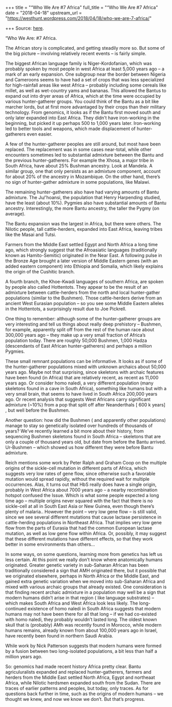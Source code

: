 +++
title = "“Who We Are #7 Africa"
full_title = "“Who We Are #7 Africa"
date = "2018-04-18"
upstream_url = "https://westhunt.wordpress.com/2018/04/18/who-we-are-7-africa/"

+++
Source: [here](https://westhunt.wordpress.com/2018/04/18/who-we-are-7-africa/).

“Who We Are: #7 Africa.

The African story is complicated, and getting steadily more so. But some
of the big picture – involving relatively recent events – is fairly
simple.

The biggest African language family is Niger-Kordofanian, which was
probably spoken by most people in west Africa at least 5,000 years ago –
a mark of an early expansion. One subgroup near the border between
Nigeria and Cameroons seems to have had a set of crops that was less
specialized for high-rainfall areas like west Africa – probably
including some cereals like millet, as well as wet-country yams and
bananas. This allowed the Bantus to expand out into dryer areas of
Africa, which at the time were occupied by various hunter-gatherer
groups. You could think of the Bantu as a bit like marcher lords, but at
first more advantaged by their crops than their military technology.
From genomics, it looks as if the Bantu first moved south and only later
expanded into East Africa. They didn’t have iron-working in the
beginning, but picked it up perhaps 500 to 1,000 years later.
Iron-working led to better tools and weapons, which made displacement of
hunter-gatherers even easier.

A few of the hunter-gatherer peoples are still around, but most have
been replaced. The replacement was in some cases near-total, while other
encounters sometimes led to substantial admixture between the Bantu and
the previous hunter-gatherers. For example the Xhosa, a major tribe in
South Africa, have about 25% Bushman ancestry. Look at Mandela. A
similar group, one that only persists as an admixture component, account
for about 20% of the ancestry in Mozambique. On the other hand, there’s
no sign of hunter-gather admixture in some populations, like Malawi.

The remaining hunter-gatherers also have had varying amounts of Bantu
admixture. The Ju/’hoansi, the population that Henry Harpending studied,
have the least (about 10%). Pygmies also have substantial amounts of
Bantu ancestry. Interestingly, the more Bantu ancestry, the taller the
Pygmy (on average).

The Bantu expansion was the largest in Africa, but there were others.
The Nilotic people, tall cattle-herders, expanded into East Africa,
leaving tribes like the Masai and Tutsi.

Farmers from the Middle East settled Egypt and North Africa a long time
ago, which strongly suggest that the Afroasiatic languages
(traditionally known as Hamito-Semitic) originated in the Near East. A
following pulse in the Bronze Age brought a later version of Middle
Eastern genes (with an added eastern component) into Ethiopia and
Somalia, which likely explains the origin of the Cushitic branch.

A fourth branch, the Khoe-Kwadi languages of southern Africa, are spoken
by people also called Hottentots. They appear to be the result of an
admixture between cattle-herders from the north and local hunter-gather
populations (similar to the Bushmen). Those cattle-herders derive from
an ancient West Eurasian population – so you see some Middle Eastern
alleles in the Hottentots, a surprisingly result due to Joe Pickrell.

One thing to remember: although some of the hunter-gatherer groups are
very interesting and tell us things about really deep prehistory –
Bushmen, for example, apparently split off from the rest of the human
race about 300,000 years ago – they make up a very small fraction of
Africa’s population today. There are roughly 50,000 Bushmen, 1,000 Hadza
(descendants of East African hunter-gatherers) and perhaps a million
Pygmies.

These small remnant populations can be informative. It looks as if some
of the hunter-gatherer populations mixed with unknown archaics about
50,000 years ago. Maybe not that surprising, since skeletons with
archaic features have been found (in Africa) that are relatively recent,
as recent as 11,000 years ago. Or consider homo naledi, a very different
population (many skeletons found in a cave in South Africa), something
like humans but with a very small brain, that seems to have lived in
South Africa 200,000 years ago. Or recent analysis that suggests West
Africans carry significant admixture (\~10%) from a pop that split off
after Neanderthals \[ 600 k years\] , but well before the Bushmen.

Another question: how did the Bushmen ( and apparently other
populations) manage to stay so genetically isolated over hundreds of
thousands of years? We’ve recently learned a bit more about their
history, from sequencing Bushmen skeletons found in South Africa –
skeletons that are only a couple of thousand years old, but date from
before the Bantu arrived. Ur-Bushmen – which showed us how different
they were before Bantu admixture.

Reich mentions some work by Peter Ralph and Graham Coop on the multiple
origins of the sickle-cell mutation in different parts of Africa, which
suggests very low rates of gene flow, since otherwise such a favorable
mutation would spread rapidly, without the required wait for multiple
occurrences. Alas, it turns out that HbS really does have a single
origin, probably in West Africa about 7000 years ago – a nearby
recombination hotspot confused the Issue. Which is what some people
expected a long time ago – multiple origins never squared with the fact
that there is no sickle-cell at all in South East Asia or New Guinea,
even though there’s plenty of malaria.. However the point – very low
gene flow – is still valid, since we see several different mutations
that cause lactase persistence in cattle-herding populations in
Northeast Africa. That implies very low gene flow from the parts of
Eurasia that had the common European lactase mutation, as well as low
gene flow within Africa. Or, possibly, it may suggest that these
different mutations have different effects, so that they work better in
some environments than others…

In some ways, on some questions, learning more from genetics has left us
less certain. At this point we really don’t know where anatomically
humans originated. Greater genetic variety in sub-Saharan African has
been traditionally considered a sign that AMH originated there, but it
possible that we originated elsewhere, perhaps in North Africa or the
Middle East, and gained extra genetic variation when we moved into
sub-Saharan Africa and mixed with various archaic groups that already
existed. One consideration is that finding recent archaic admixture in a
population may well be a sign that modern humans didn’t arise in that
region ( like language substrates) – which makes South Africa and West
Africa look less likely. The long-continued existence of homo naledi in
South Africa suggests that modern humans may not have been there for all
that long – if we had co-existed with homo naledi, they probably
wouldn’t lasted long. The oldest known skull that is (probably) AMh was
recently found in Morocco, while modern humans remains, already known
from about 100,000 years ago in Israel, have recently been found in
northern Saudi Arabia.

While work by Nick Patterson suggests that modern humans were formed by
a fusion between two long-isolated populations, a bit less than half a
million years ago.

So: genomics had made recent history Africa pretty clear. Bantu
agriculuralists expanded and replaced hunter-gatherers, farmers and
herders from the Middle East settled North Africa, Egypt and northeaat
Africa, while Nilotic herdsmen expanded south from the Sudan. There are
traces of earlier patterns and peoples, but today, only traces. As for
questions back further in time, such as the origins of modern humans –
we thought we knew, and now we know we don’t. But that’s progress.

